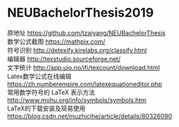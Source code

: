 # NEUBachelorThesis2019
原地址  https://github.com/tzaiyang/NEUBachelorThesis     
数学公式截图 https://mathpix.com/      
符号识别  http://detexify.kirelabs.org/classify.html       
编辑器  http://texstudio.sourceforge.net/       
文字统计  http://app.uio.no/ifi/texcount/download.html      
Latex数学公式在线编辑 https://zh.numberempire.com/latexequationeditor.php     
常用数学符号的 LaTeX 表示方法  http://www.mohu.org/info/symbols/symbols.htm       
LaTeX的下载安装及简易使用  https://blog.csdn.net/muzhicihe/article/details/80326090   
